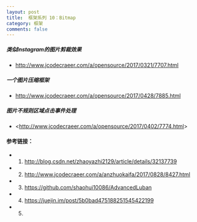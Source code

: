 ```yaml
---
layout: post
title:  框架系列 10：Bitmap
category: 框架
comments: false
---
```


##### 类似Instagram的图片剪裁效果

* <http://www.jcodecraeer.com/a/opensource/2017/0321/7707.html> 
 
 
##### 一个图片压缩框架
* <http://www.jcodecraeer.com/a/opensource/2017/0428/7885.html>


##### 图片不规则区域点击事件处理
 
 * <<http://www.jcodecraeer.com/a/opensource/2017/0402/7774.html>>
 
 
#### 参考链接：
 
* 1. <http://blog.csdn.net/zhaoyazhi2129/article/details/32137739>
* 2. <http://www.jcodecraeer.com/a/anzhuokaifa/2017/0828/8427.html>
* 3. <https://github.com/shaohui10086/AdvancedLuban>
* 4. <https://juejin.im/post/5b0bad475188251545422199>
* 5. 
 
 
 
 
 
 
 
 
 
 
 
 
 
 
 
 
 